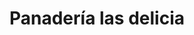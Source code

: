 ---
title: "Panadería las delicia"
url: /riohacha-la-guajira/panaderia-las-delicia/
shop: panadería
---